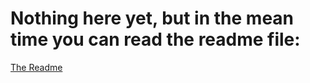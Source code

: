 <!-- 
Author: Corey Willinger
Desc: Main Page for Documentation
-->

<html lang="en">
<head>
    <meta charset="utf-8">
    <meta name="viewport" content="width=device-width, initial-scale=1.0">
    <title>Theory of Constraints Simulator v2</title>
    <link rel="stylesheet" href="css/style.css">
</head>

<body>
    <h1>Nothing here yet, but in the mean time you can read the readme file:</h1>
    <a title="Link to Readme" href="https://github.com/corigami/TOC-Sim-2/blob/master/README.md">The Readme</a>
</body>
</html>
